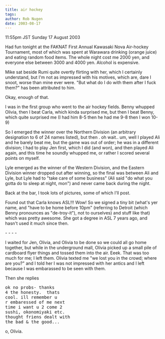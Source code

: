 ```yaml
---
title: air hockey
tags: 
author: Rob Nugen
date: 2003-08-17
---
```


<p class=date>11:55pm JST Sunday 17 August 2003</p>

<p>Had fun tonight at the FAKNAT First Annual Kawasaki Nova Air-hockey
Tournament, most of which was spent at Warawara drinking (orange
juice) and eating random food items.  The whole night cost me 2000
yen, and everyone else between 3000 and 4000 yen.  Alcohol is
expensive.</p>

<p>Mike sat beside Rumi quite overtly flirting with her, which I
certainly understand, but I'm not as impressed with his motives, which
are, dare I snoot, worse than mine ever were.  "But what do I do with
them after I fuck them?" has been attributed to him.</p>

<p>Okay, enough of that.</p>

<p>I was in the first group who went to the air hockey fields.  Benny
whupped Olivia, then I beat Carla, which kinda surprised me, but then
I beat Benny, which quite surprised me (I had him 8-5 then he had me
9-8 then I won 10-9)</p>

<p>So I emerged the winner over the Northern Division (an arbitrary
designation to 6 of 24 names listed), but then . oh wait.. um, well I
played Ali and he barely beat me, but the game was out of order; he
was in a different division; I had to play Jen first, which I did (and
won), and then played Ali again, and this time he soundly whupped me,
or rather I scored several points on myself.</p>

<p>Lyle emerged as the winner of the Western Division, and the Eastern
Division winner dropped out after winning, so the final was between
Ali and Lyle, but Lyle had to "take care of some business" (Ali said
"do what you gotta do to sleep at night, mon") and never came back
during the night.</p>

<p>Back at the bar, I took lots of pictures, some of which I'll
post.</p>

<p>Found out that Carla knows ASL!!!  Wow!  So we signed a tiny bit
(what's yer name, and "have to be home before 10pm" (referring to
Detroit (which Benny pronounces as "de-troy-it"), not to ourselves)
and stuff like that) which was pretty awesome.  She got a degree in
ASL 7 years ago, and hasn't used it much since then.</p>

<p>- - - -</p>

<p>I waited for Jen, Olivia, and Olivia to be done so we could all go
home together, but while in the underground mall, Olivia picked up a
small pile of cardboard flyer things and tossed them into the air.
Eeek.  That was too much for me; I left them.  Olivia texted me "we
lost you in the crowd; where are you?"  and I told her I was not
impressed with her antics and I left because I was embarassed to be
seen with them.</p>

<p>Then she replies</p>

<pre>
ok no probs- thanks
4 the honesty.  thats
cool. ill remember u
r embaressed of me next
time i want u 2 come 2
sushi, okonomiyaki etc.
thought friens dealt with
the bad & the good...
</pre>

<p>o, Olivia.</p>

